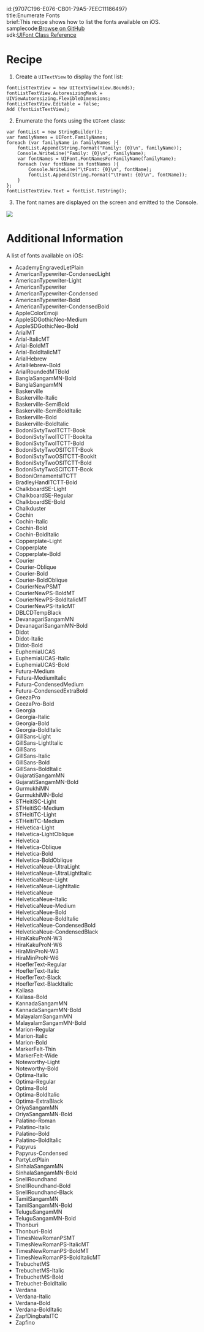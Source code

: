 id:{9707C196-E076-CB01-79A5-7EEC11186497}  
title:Enumerate Fonts  
brief:This recipe shows how to list the fonts available on iOS.  
samplecode:[Browse on GitHub](https://github.com/xamarin/recipes/tree/master/ios/standard_controls/fonts/enumerate_fonts)  
sdk:[UIFont Class Reference](https://developer.apple.com/library/ios/documentation/UIKit/Reference/UIFont_Class/)  

<a name="Recipe" class="injected"></a>


# Recipe

1.  Create a `UITextView` to display the font list:


```
fontListTextView = new UITextView(View.Bounds);
fontListTextView.AutoresizingMask = UIViewAutoresizing.FlexibleDimensions;
fontListTextView.Editable = false;
Add (fontListTextView);
```

<ol start="2">
  <li>Enumerate the fonts using the <code>UIFont</code> class:</li>
</ol>


```
var fontList = new StringBuilder();
var familyNames = UIFont.FamilyNames;
foreach (var familyName in familyNames ){
    fontList.Append(String.Format("Family: {0}\n", familyName));
    Console.WriteLine("Family: {0}\n", familyName);
    var fontNames = UIFont.FontNamesForFamilyName(familyName);
    foreach (var fontName in fontNames ){
        Console.WriteLine("\tFont: {0}\n", fontName);
        fontList.Append(String.Format("\tFont: {0}\n", fontName));
    }
};
fontListTextView.Text = fontList.ToString();
```

<ol start="3">
  <li>The font names are displayed on the screen and emitted to the Console.</li>
</ol>


 ![](Images/EnumerateFonts.png)

 <a name="Additional_Information" class="injected"></a>


# Additional Information

A list of fonts available on iOS:

-  AcademyEngravedLetPlain
-  AmericanTypewriter-CondensedLight
-  AmericanTypewriter-Light
-  AmericanTypewriter
-  AmericanTypewriter-Condensed
-  AmericanTypewriter-Bold
-  AmericanTypewriter-CondensedBold
-  AppleColorEmoji
-  AppleSDGothicNeo-Medium
-  AppleSDGothicNeo-Bold
-  ArialMT
-  Arial-ItalicMT
-  Arial-BoldMT
-  Arial-BoldItalicMT
-  ArialHebrew
-  ArialHebrew-Bold
-  ArialRoundedMTBold
-  BanglaSangamMN-Bold
-  BanglaSangamMN
-  Baskerville
-  Baskerville-Italic
-  Baskerville-SemiBold
-  Baskerville-SemiBoldItalic
-  Baskerville-Bold
-  Baskerville-BoldItalic
-  BodoniSvtyTwoITCTT-Book
-  BodoniSvtyTwoITCTT-BookIta
-  BodoniSvtyTwoITCTT-Bold
-  BodoniSvtyTwoOSITCTT-Book
-  BodoniSvtyTwoOSITCTT-BookIt
-  BodoniSvtyTwoOSITCTT-Bold
-  BodoniSvtyTwoSCITCTT-Book
-  BodoniOrnamentsITCTT
-  BradleyHandITCTT-Bold
-  ChalkboardSE-Light
-  ChalkboardSE-Regular
-  ChalkboardSE-Bold
-  Chalkduster
-  Cochin
-  Cochin-Italic
-  Cochin-Bold
-  Cochin-BoldItalic
-  Copperplate-Light
-  Copperplate
-  Copperplate-Bold
-  Courier
-  Courier-Oblique
-  Courier-Bold
-  Courier-BoldOblique
-  CourierNewPSMT
-  CourierNewPS-BoldMT
-  CourierNewPS-BoldItalicMT
-  CourierNewPS-ItalicMT
-  DBLCDTempBlack
-  DevanagariSangamMN
-  DevanagariSangamMN-Bold
-  Didot
-  Didot-Italic
-  Didot-Bold
-  EuphemiaUCAS
-  EuphemiaUCAS-Italic
-  EuphemiaUCAS-Bold
-  Futura-Medium
-  Futura-MediumItalic
-  Futura-CondensedMedium
-  Futura-CondensedExtraBold
-  GeezaPro
-  GeezaPro-Bold
-  Georgia
-  Georgia-Italic
-  Georgia-Bold
-  Georgia-BoldItalic
-  GillSans-Light
-  GillSans-LightItalic
-  GillSans
-  GillSans-Italic
-  GillSans-Bold
-  GillSans-BoldItalic
-  GujaratiSangamMN
-  GujaratiSangamMN-Bold
-  GurmukhiMN
-  GurmukhiMN-Bold
-  STHeitiSC-Light
-  STHeitiSC-Medium
-  STHeitiTC-Light
-  STHeitiTC-Medium
-  Helvetica-Light
-  Helvetica-LightOblique
-  Helvetica
-  Helvetica-Oblique
-  Helvetica-Bold
-  Helvetica-BoldOblique
-  HelveticaNeue-UltraLight
-  HelveticaNeue-UltraLightItalic
-  HelveticaNeue-Light
-  HelveticaNeue-LightItalic
-  HelveticaNeue
-  HelveticaNeue-Italic
-  HelveticaNeue-Medium
-  HelveticaNeue-Bold
-  HelveticaNeue-BoldItalic
-  HelveticaNeue-CondensedBold
-  HelveticaNeue-CondensedBlack
-  HiraKakuProN-W3
-  HiraKakuProN-W6
-  HiraMinProN-W3
-  HiraMinProN-W6
-  HoeflerText-Regular
-  HoeflerText-Italic
-  HoeflerText-Black
-  HoeflerText-BlackItalic
-  Kailasa
-  Kailasa-Bold
-  KannadaSangamMN
-  KannadaSangamMN-Bold
-  MalayalamSangamMN
-  MalayalamSangamMN-Bold
-  Marion-Regular
-  Marion-Italic
-  Marion-Bold
-  MarkerFelt-Thin
-  MarkerFelt-Wide
-  Noteworthy-Light
-  Noteworthy-Bold
-  Optima-Italic
-  Optima-Regular
-  Optima-Bold
-  Optima-BoldItalic
-  Optima-ExtraBlack
-  OriyaSangamMN
-  OriyaSangamMN-Bold
-  Palatino-Roman
-  Palatino-Italic
-  Palatino-Bold
-  Palatino-BoldItalic
-  Papyrus
-  Papyrus-Condensed
-  PartyLetPlain
-  SinhalaSangamMN
-  SinhalaSangamMN-Bold
-  SnellRoundhand
-  SnellRoundhand-Bold
-  SnellRoundhand-Black
-  TamilSangamMN
-  TamilSangamMN-Bold
-  TeluguSangamMN
-  TeluguSangamMN-Bold
-  Thonburi
-  Thonburi-Bold
-  TimesNewRomanPSMT
-  TimesNewRomanPS-ItalicMT
-  TimesNewRomanPS-BoldMT
-  TimesNewRomanPS-BoldItalicMT
-  TrebuchetMS
-  TrebuchetMS-Italic
-  TrebuchetMS-Bold
-  Trebuchet-BoldItalic
-  Verdana
-  Verdana-Italic
-  Verdana-Bold
-  Verdana-BoldItalic
-  ZapfDingbatsITC
-  Zapfino
